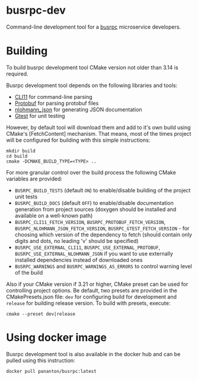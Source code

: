 # busrpc-dev

Command-line development tool for a [busrpc](https://github.com/pananton/busrpc-spec) microservice developers.

# Building

To build busrpc development tool CMake version not older than 3.14 is required.

Busrpc development tool depends on the following libraries and tools:
* [CLI11](https://github.com/CLIUtils/CLI11) for command-line parsing
* [Protobuf](https://github.com/protocolbuffers/protobuf) for parsing protobuf files
* [nlohmann_json](https://github.com/nlohmann/json) for generating JSON documentation
* [Gtest](https://github.com/google/googletest) for unit testing

However, by default tool will download them and add to it's own build using CMake's [FetchContent] mechanism. That means, most of the times project will be configured for building with this simple instructions:

```
mkdir build
cd build
cmake -DCMAKE_BUILD_TYPE=<TYPE> ..
```

For more granular control over the build process the following CMake variables are provided:
* `BUSRPC_BUILD_TESTS` (default `ON`) to enable/disable building of the project unit tests
* `BUSRPC_BUILD_DOCS` (default `OFF`) to enable/disable documentation generation from project sources (doxygen should be installed and available on a well-known path)
* `BUSRPC_CLI11_FETCH_VERSION`, `BUSRPC_PROTOBUF_FETCH_VERSION`, `BUSRPC_NLOHMANN_JSON_FETCH_VERSION`, `BUSRPC_GTEST_FETCH_VERSION` - for choosing which version of the dependency to fetch (should contain only digits and dots, no leading 'v' should be specified)
* `BUSRPC_USE_EXTERNAL_CLI11`, `BUSRPC_USE_EXTERNAL_PROTOBUF`, `BUSRPC_USE_EXTERNAL_NLOHMANN_JSON` if you want to use externally installed dependencies instead of downloaded ones
* `BUSRPC_WARNINGS` and `BUSRPC_WARNINGS_AS_ERRORS` to control warning level of the build

Also if your CMake version if 3.21 or higher, CMake preset can be used for controlling project options. Be default, two presets are provided in the CMakePresets.json file: `dev` for configuring build for development and `release` for building release version. To build with presets, execute:

```
cmake --preset dev|release
```

# Using docker image

Busrpc development tool is also available in the docker hub and can be pulled using this instruction:

```
docker pull pananton/busrpc:latest
```
 
